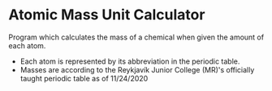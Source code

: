 # Atomic Mass Unit Calculator

Program which calculates the mass of a chemical when given the amount of each atom.
- Each atom is represented by its abbreviation in the periodic table.
- Masses are according to the Reykjavík Junior College (MR)'s officially taught periodic table as of 11/24/2020

